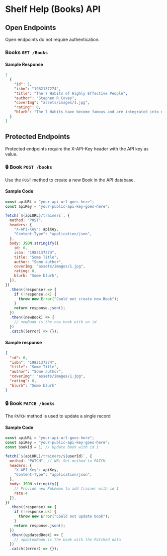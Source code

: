 # Shelf Help (Books) API

## Open Endpoints

Open endpoints do not require authentication.

### Books `GET /Books`

#### Sample Response

```json
[
  {
    "id": 1,
    "isbn": "1982137274",
    "title": "The 7 Habits of Highly Effective People",
    "author": "Stephen R Covey",
    "coverImg": "assets/images/1.jpg",
    "rating": 0,
    "blurb": "The 7 Habits have become famous and are integrated into everyday thinking by millions and millions of people. Why? Because they work! With Sean Covey’s added takeaways on how the habits can be used in our modern age, the wisdom of the 7 Habits will be refreshed for a new generation of leaders. This beloved classic presents a principle-centered approach for solving both personal and professional problems. With penetrating insights and practical anecdotes, Stephen R. Covey reveals a step-by-step pathway for living with fairness, integrity, honesty, and human dignity—principles that give us the security to adapt to change and the wisdom and power to take advantage of the opportunities that change creates."
  }
]
```

## Protected Endpoints

Protected endpoints require the X-API-Key header with the API key as value.

### 🔒 Book `POST /books`

Use the `POST` method to create a new Book in the API database.

#### Sample Code

```javascript
const apiURL = "your-api-url-goes-here";
const apiKey = "your-public-api-key-goes-here";

fetch(`${apiURL}/trainers`, {
  method: "POST",
  headers: {
    "X-API-Key": apiKey,
    "Content-Type": "application/json",
  },
  body: JSON.stringify({
    id: 6,
    isbn: "1982137274",
    title: "Some Title",
    author: "Some author",
    coverImg: "assets/images/1.jpg",
    rating: 0,
    blurb: "Some blurb",
  }),
})
  .then((response) => {
    if (!response.ok) {
      throw new Error("Could not create new Book");
    }
    return response.json();
  })
  .then((newBook) => {
    // newBook is the new book with an id
  })
  .catch((error) => {});
```

#### Sample response

```json
{
  "id": 6,
  "isbn": "1982137274",
  "title": "Some Title",
  "author": "Some author",
  "coverImg": "assets/images/1.jpg",
  "rating": 0,
  "blurb": "Some blurb"
}
```

### 🔒 Book `PATCH /books`

The `PATCH` method is used to update a single record

#### Sample Code

```javascript
const apiURL = "your-api-url-goes-here";
const apiKey = "your-public-api-key-goes-here";
const bookId = 1; // Update book with id 1

fetch(`${apiURL}/trainers/${userId}`, {
  method: "PATCH", // NB: Set method to PATCH
  headers: {
    "X-API-Key": apiKey,
    "Content-Type": "application/json",
  },
  body: JSON.stringify({
    // Provide new Pokémon to add trainer with id 1
    rate:4
  }),
})
  .then((response) => {
    if (!response.ok) {
      throw new Error("Could not update book");
    }
    return response.json();
  })
  .then((updatedBook) => {
    // updatedBook is the book with the Patched data
  })
  .catch((error) => {});
```
